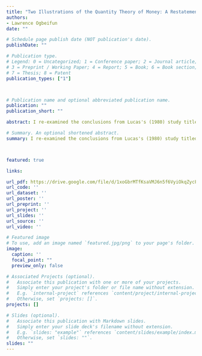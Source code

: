 ```yaml
---
title: "Two Illustrations of the Quantity Theory of Money: A Restatement"
authors:
- Lawrence Ogbeifun
date: ""

# Schedule page publish date (NOT publication's date).
publishDate: ""

# Publication type.
# Legend: 0 = Uncategorized; 1 = Conference paper; 2 = Journal article;
# 3 = Preprint / Working Paper; 4 = Report; 5 = Book; 6 = Book section;
# 7 = Thesis; 8 = Patent
publication_types: ["1"]



# Publication name and optional abbreviated publication name.
publication: ""
publication_short: ""

abstract: I re-examined the conclusions from Lucas's (1980) study titled "Two Illustrations of the Quantity Theory of Money" with several changes in mind. First, I considered different measurements of money (Divisia or Fisher-Ideal) to avoid the many measurement problems associated with the Federal Reserve’s published data. Second, I used the 10-year Treasury note to replace a short-term interest rate because the quantity theory is about long-run relationships between nominal magnitudes. Third, I used more recent filtering techniques like the Hamilton and Hodrick-Prescott filter. Finally, I used the GDP deflator for personal consumption expenditures instead of the CPI to eliminate any seasonal effect that may be present in quarterly data. The preliminary results have highlighted that filtered data produce larger estimates than the unfiltered counterpart. Also, Lucas’ proposition can only be established in the early subperiod when I used simple-sum M2 growth. When I used other money measurements in the early subperiod, the filtering technique determined if Lucas’ relationships held.

# Summary. An optional shortened abstract.
summary: I re-examined the conclusions from Lucas's (1980) study titled "Two Illustrations of the Quantity Theory of Money" with several changes in mind. First, I considered different measurements of money (Divisia or Fisher-Ideal) to avoid the many measurement problems associated with the Federal Reserve’s published data. Second, I used the 10-year Treasury note to replace a short-term interest rate because the quantity theory is about long-run relationships between nominal magnitudes. Third, I used more recent filtering techniques like the Hamilton and Hodrick-Prescott filter. Finally, I used the GDP deflator for personal consumption expenditures instead of the CPI to eliminate any seasonal effect that may be present in quarterly data. The preliminary results have highlighted that filtered data produce larger estimates than the unfiltered counterpart. Also, Lucas’ proposition can only be established in the early subperiod when I used simple-sum M2 growth. When I used other money measurements in the early subperiod, the filtering technique determined if Lucas’ relationships held.



featured: true

links:

url_pdf: https://drive.google.com/file/d/1xoGbrMTfKsaVMJ6n5f6VyiOkqZycFiVe/view?usp=sharing
url_code: ''
url_dataset: ''
url_poster: ''
url_preprint: ''
url_project: ''
url_slides: ''
url_source: ''
url_video: ''

# Featured image
# To use, add an image named `featured.jpg/png` to your page's folder. 
image:
  caption: ''
  focal_point: ""
  preview_only: false

# Associated Projects (optional).
#   Associate this publication with one or more of your projects.
#   Simply enter your project's folder or file name without extension.
#   E.g. `internal-project` references `content/project/internal-project/index.md`.
#   Otherwise, set `projects: []`.
projects: []

# Slides (optional).
#   Associate this publication with Markdown slides.
#   Simply enter your slide deck's filename without extension.
#   E.g. `slides: "example"` references `content/slides/example/index.md`.
#   Otherwise, set `slides: ""`.
slides: ""
---
```

